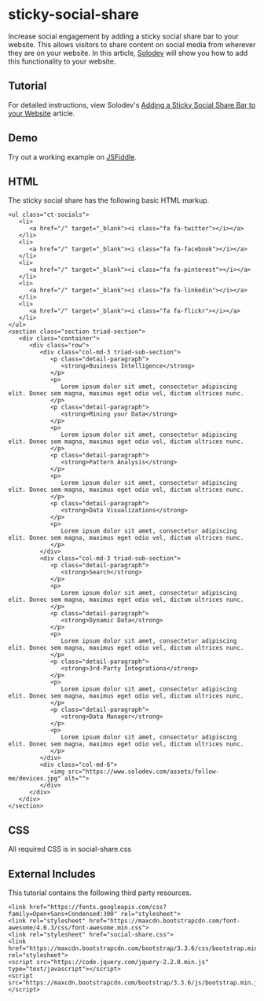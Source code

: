 # sticky-social-share
Increase social engagement by adding a sticky social share bar to your website. This allows visitors to share content on social media from wherever they are on your website. In this article, [Solodev](https://www.solodev.com/) will show you how to add this functionality to your website.

## Tutorial

For detailed instructions, view Solodev's [Adding a Sticky Social Share Bar to your Website](https://www.solodev.com/blog/web-design/adding-a-sticky-social-share-bar-to-your-website.stml) article.

## Demo

Try out a working example on [JSFiddle](https://jsfiddle.net/solodev/uebhnz15/).

## HTML

The sticky social share has the following basic HTML markup.
```
<ul class="ct-socials">
   <li>
      <a href="/" target="_blank"><i class="fa fa-twitter"></i></a>
   </li>
   <li>
      <a href="/" target="_blank"><i class="fa fa-facebook"></i></a>
   </li>
   <li>
      <a href="/" target="_blank"><i class="fa fa-pinterest"></i></a>
   </li>
   <li>
      <a href="/" target="_blank"><i class="fa fa-linkedin"></i></a>
   </li>
   <li>
      <a href="/" target="_blank"><i class="fa fa-flickr"></i></a>
   </li>
</ul>
<section class="section triad-section">
   <div class="container">
      <div class="row">
         <div class="col-md-3 triad-sub-section">
            <p class="detail-paragraph">
               <strong>Business Intelligence</strong>
            </p>
            <p>
               Lorem ipsum dolor sit amet, consectetur adipiscing elit. Donec sem magna, maximus eget odio vel, dictum ultrices nunc.
            </p>
            <p class="detail-paragraph">
               <strong>Mining your Data</strong>
            </p>
            <p>
               Lorem ipsum dolor sit amet, consectetur adipiscing elit. Donec sem magna, maximus eget odio vel, dictum ultrices nunc.                            
            </p>
            <p class="detail-paragraph">
               <strong>Pattern Analysis</strong>
            </p>
            <p>
               Lorem ipsum dolor sit amet, consectetur adipiscing elit. Donec sem magna, maximus eget odio vel, dictum ultrices nunc.                            
            </p>
            <p class="detail-paragraph">
               <strong>Data Visualizations</strong>
            </p>
            <p>
               Lorem ipsum dolor sit amet, consectetur adipiscing elit. Donec sem magna, maximus eget odio vel, dictum ultrices nunc.                            
            </p>
         </div>
         <div class="col-md-3 triad-sub-section">
            <p class="detail-paragraph">
               <strong>Search</strong>
            </p>
            <p>
               Lorem ipsum dolor sit amet, consectetur adipiscing elit. Donec sem magna, maximus eget odio vel, dictum ultrices nunc.
            </p>
            <p class="detail-paragraph">
               <strong>Dynamic Data</strong>
            </p>
            <p>
               Lorem ipsum dolor sit amet, consectetur adipiscing elit. Donec sem magna, maximus eget odio vel, dictum ultrices nunc.                            
            </p>
            <p class="detail-paragraph">
               <strong>3rd-Party Integrations</strong>
            </p>
            <p>
               Lorem ipsum dolor sit amet, consectetur adipiscing elit. Donec sem magna, maximus eget odio vel, dictum ultrices nunc.                            
            </p>
            <p class="detail-paragraph">
               <strong>Data Manager</strong>
            </p>
            <p>
               Lorem ipsum dolor sit amet, consectetur adipiscing elit. Donec sem magna, maximus eget odio vel, dictum ultrices nunc.                            
            </p>
         </div>
         <div class="col-md-6">
            <img src="https://www.solodev.com/assets/follow-me/devices.jpg" alt="">
         </div>
      </div>
   </div>
</section>
```

## CSS

All required CSS is in social-share.css

## External Includes

This tutorial contains the following third party resources.

```
<link href="https://fonts.googleapis.com/css?family=Open+Sans+Condensed:300" rel="stylesheet">
<link rel="stylesheet" href="https://maxcdn.bootstrapcdn.com/font-awesome/4.6.3/css/font-awesome.min.css">
<link rel="stylesheet" href="social-share.css">
<link href="https://maxcdn.bootstrapcdn.com/bootstrap/3.3.6/css/bootstrap.min.css" rel="stylesheet">
<script src="https://code.jquery.com/jquery-2.2.0.min.js" type="text/javascript"></script>
<script src="https://maxcdn.bootstrapcdn.com/bootstrap/3.3.6/js/bootstrap.min.js"></script>
```
